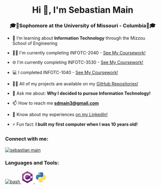 <h1 align="center">Hi 👋, I'm Sebastian Main</h1>
<h3 align="center">🎓🐯Sophomore at the University of Missouri - Columbia🐯🎓</h3>

- 🌱 I’m learning about **Information Technology** through the Mizzou School of Engineering

- 👨‍💻 I'm currently completing INFOTC-2040 - [See My Coursework!](https://github.com/smk37git/INFOTC-2040)

- 🌐 I'm currently completing INFOTC-3530 - [See My Coursework!](https://github.com/smk37git/INFOTC-3530)

- 💻 I completed INFOTC-1040 - [See My Coursework!](https://github.com/smk37git/INFOTC-1040)

- 👨‍💻 All of my projects are available on my [GitHub Repositories!](https://github.com/smk37git?tab=repositories)

- 💬 Ask me about: **Why I decided to pursue Information Technology!**

- 📫 How to reach me **sdmain3@gmail.com**

- 📝 Know about my experiences [on my LinkedIn!](https://www.linkedin.com/in/sebastian-main-6a4799224/overlay/1726777582848/single-media-viewer/?profileId=ACoAADhbbZwBW9GrMYykBIEaEmsTwWo_BSO1usk)

- ⚡ Fun fact: **I built my first computer when I was 10 years old!**

<h3 align="left">Connect with me:</h3>
<p align="left">
<a href="https://linkedin.com/in/sebastian main" target="blank"><img align="center" src="https://raw.githubusercontent.com/rahuldkjain/github-profile-readme-generator/master/src/images/icons/Social/linked-in-alt.svg" alt="sebastian main" height="30" width="40" /></a>
</p>

<h3 align="left">Languages and Tools:</h3>
<p align="left"> <a href="https://www.gnu.org/software/bash/" target="_blank" rel="noreferrer"> <img src="https://www.vectorlogo.zone/logos/gnu_bash/gnu_bash-icon.svg" alt="bash" width="40" height="40"/> </a> <a href="https://www.w3schools.com/cs/" target="_blank" rel="noreferrer"> <img src="https://raw.githubusercontent.com/devicons/devicon/master/icons/csharp/csharp-original.svg" alt="csharp" width="40" height="40"/> </a> <a href="https://www.python.org" target="_blank" rel="noreferrer"> <img src="https://raw.githubusercontent.com/devicons/devicon/master/icons/python/python-original.svg" alt="python" width="40" height="40"/> </a> </p>
